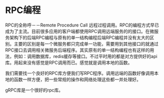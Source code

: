 # RPC编程

RPC的全称呼－－Remote Procedure Call 远程过程调用。RPC的编程方式早已成为了主流。目前很多应用的客户端都使用RPC调用远端服务的的接口。在微服务架构下的后端RPC编程与原有的单一结构编程后端RPC编程并没有太大的区别。主要的区别是每一个微服务都只完成单一功能，需要用到其他接口的就通过RPC接口去调用相关微服务后端程序。其实原有的单一结构编程也有这样的用法，例如：调用数据库，redis缓存等接口。不过平时用的都是对方提供好的api库。用起来没有感觉是RPC调用而已。感觉就是调用本地的函数。

我们需要找一个良好的RPC库方便我们写RPC程序。调用远端的函数好像调用本地的函数一样方便，把一些常规的操作和网络处理这些都一并处理好。

gRPC库是一个很好的rpc库。




